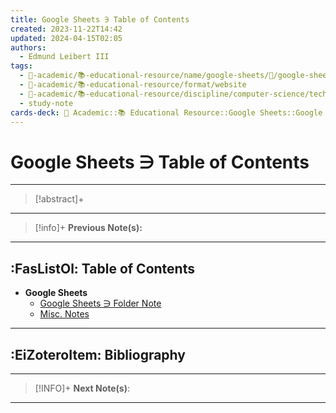 ```yaml
---
title: Google Sheets ∋ Table of Contents
created: 2023-11-22T14:42
updated: 2024-04-15T02:05
authors:
  - Edmund Leibert III
tags:
  - 🔴-academic/📚-educational-resource/name/google-sheets/🔖/google-sheets-∋-table-of-contents
  - 🔴-academic/📚-educational-resource/format/website
  - 🔴-academic/📚-educational-resource/discipline/computer-science/technology/google-drive/google-sheets
  - study-note
cards-deck: 🔴 Academic::📚 Educational Resource::Google Sheets::Google Sheets ∋ Table of Contents
---
```


# Google Sheets ∋ Table of Contents

---

> [!abstract]+ 
> 

---

> [!info]+ 
> **Previous Note(s):**

---

## :FasListOl: Table of Contents

- **Google Sheets**
	- [Google Sheets ∋ Folder Note](the-vault/src/🔴%20Academics/📚%20Educational%20Resource/Google%20Sheets/Google%20Sheets%20∋%20Folder%20Note.md)
	- [Misc. Notes](the-vault/src/🔴%20Academics/📚%20Educational%20Resource/Google%20Sheets/Misc.%20Notes.md)

---

## :EiZoteroItem: Bibliography

---

> [!INFO]+ 
> **Next Note(s)**:
> 

---


